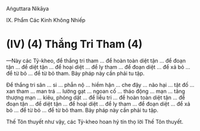 Aṅguttara Nikāya

IX. Phẩm Các Kinh Không Nhiếp

# (IV) (4) Thắng Tri Tham (4)

—Này các Tỷ-kheo, để thắng tri tham ... để hoàn toàn diệt tận ... để đoạn tận ... để diệt tận ... để hoại diệt ... để ly tham ... để đoạn diệt ... để xả bỏ ... để từ bỏ ... để từ bỏ tham. Bảy pháp này cần phải tu tập.

Ðể thắng tri sân ... si ... phẫn nộ ... hiềm hận ... che đậy ... não hại ... tật đố ... xan tham ... man trá ... lường gạt ... ngoan cố ... tháo động ... mạn ... tăng thượng mạn ... kiêu, phóng dật ... để liễu tri ... để hoàn toàn diệt tận ... để đoạn tận ... để diệt tận ... để hoại diệt ... để ly tham ... để đoạn diệt ... để xả bỏ ... để từ bỏ ... để từ bỏ tham. Bảy pháp này cần phải tu tập.

Thế Tôn thuyết như vậy, các Tỷ-kheo hoan hỷ tín thọ lời Thế Tôn thuyết.


